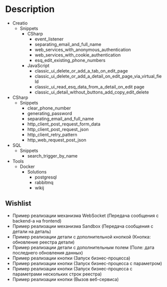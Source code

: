 # Description

* Creatio
  * Snippets
    * CSharp
      * event_listener
      * separating_email_and_full_name
      * web_services_with_anonymous_authentication
      * web_services_with_cookie_authentication
      * esq_edit_existing_phone_numbers
    * JavaScript
      * classic_ui_delete_or_add_a_tab_on_edit_page
      * classic_ui_delete_or_add_a_detail_on_edit_page_via_virtual_field
      * classic_ui_read_esq_data_from_a_detail_on_edit page
      * classic_ui_detail_without_buttons_add_copy_edit_delete
* CSharp
  * Snippets
    * clear_phone_number
    * generating_password
    * separating_email_and_full_name
    * http_client_post_request_form_data
    * http_client_post_request_json
    * http_client_retry_pattern
    * http_web_request_post_json
* SQL
  * Snippets
    * search_trigger_by_name
* Tools
  * Docker
    * Solutions
      * postgresql
      * rabbitmq
      * wikij

## Wishlist

* Пример реализации механизма WebSocket (Передача сообщения с backend-a на frontend)
* Пример реализации механизма Sandbox (Передача сообщения с детали на деталь)
* Пример реализации детали с дополнительной кнопкой (Кнопка: обновление реестра детали)
* Пример реализации детали с дополнительным полем (Поле: дата последнего обновления данных)
* Пример реализации кнопки (Запуск бизнес-процесса)
* Пример реализации кнопки (Запуск бизнес-процесса с параметром)
* Пример реализации кнопки (Запуск бизнес-процесса с параметрами нескольких строк реестра)
* Пример реализации кнопки (Вызов веб-сервиса)
